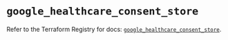 # `google_healthcare_consent_store`

Refer to the Terraform Registry for docs: [`google_healthcare_consent_store`](https://registry.terraform.io/providers/hashicorp/google/6.23.0/docs/resources/healthcare_consent_store).
